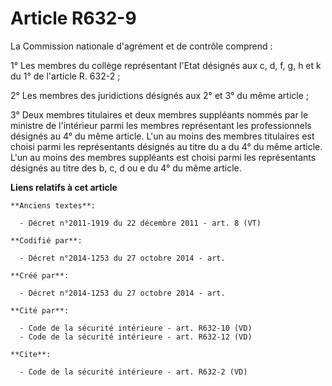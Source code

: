 # Article R632-9

La Commission nationale d'agrément et de contrôle comprend : 

1° Les membres du collège représentant l'Etat désignés aux c, d, f, g, h et k du 1° de l'article R. 632-2 ; 

2° Les membres des juridictions désignés aux 2° et 3° du même article ; 

3° Deux membres titulaires et deux membres suppléants nommés par le ministre de l'intérieur parmi les membres représentant
les professionnels désignés au 4° du même article. L'un au moins des membres titulaires est choisi parmi les représentants
désignés au titre du a du 4° du même article. L'un au moins des membres suppléants est choisi parmi les représentants
désignés au titre des b, c, d ou e du 4° du même article.

**Liens relatifs à cet article**

	**Anciens textes**:

	  - Décret n°2011-1919 du 22 décembre 2011 - art. 8 (VT)

	**Codifié par**:

	  - Décret n°2014-1253 du 27 octobre 2014 - art.

	**Créé par**:

	  - Décret n°2014-1253 du 27 octobre 2014 - art.

	**Cité par**:

	  - Code de la sécurité intérieure - art. R632-10 (VD)
	  - Code de la sécurité intérieure - art. R632-12 (VD)

	**Cite**:

	  - Code de la sécurité intérieure - art. R632-2 (VD)
